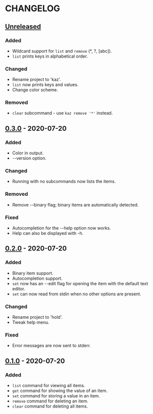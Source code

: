 # CHANGELOG

## [Unreleased]
### Added
- Wildcard support for `list` and `remove` (\*, ?, [abc]).
- `list` prints keys in alphabetical order.

### Changed
- Rename project to 'kaz'.
- `list` now prints keys and values.
- Change color scheme.

### Removed
- `clear` subcommand - use `kaz remove '*'` instead.

## [0.3.0] - 2020-07-20
### Added
- Color in output.
- --version option.

### Changed
- Running with no subcommands now lists the items.

### Removed
- Remove --binary flag; binary items are automatically detected.

### Fixed
- Autocompletion for the --help option now works.
- Help can also be displayed with -h.

## [0.2.0] - 2020-07-20
### Added
- Binary item support.
- Autocompletion support.
- `set` now has an --edit flag for opening the item with the default text editor.
- `set` can now read from stdin when no other options are present.

### Changed
- Rename project to 'hold'.
- Tweak help menu.

### Fixed
- Error messages are now sent to stderr.

## [0.1.0] - 2020-07-20
### Added
- `list` command for viewing all items.
- `get` command for showing the value of an item.
- `set` command for storing a value in an item.
- `remove` command for deleting an item.
- `clear` command for deleting all items.

[Unreleased]: https://github.com/clabe45/kaz/compare/v0.3.0...HEAD
[0.3.0]: https://github.com/clabe45/kaz/compare/v0.2.0...v0.3.0
[0.2.0]: https://github.com/clabe45/kaz/compare/v0.1.0...v0.2.0
[0.1.0]: https://github.com/clabe45/kaz/releases/tag/v0.1
